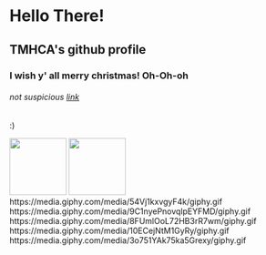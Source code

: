 # Hello There!

## TMHCA's github profile

### I wish y' all merry christmas! Oh-Oh-oh

###### not suspicious <a href="https://www.youtube.com/watch?v=aAkMkVFwAoo" target="_blank">*link*</a>

:)


<div>
  <img src="https://j.gifs.com/wjxw1M.gif" width="100"/>
  <img src="https://media.giphy.com/media/oBQZIgNobc7ewVWvCd/giphy-downsized-large.gif" width="100"/>
  https://media.giphy.com/media/54Vj1kxvgyF4k/giphy.gif
  https://media.giphy.com/media/9C1nyePnovqlpEYFMD/giphy.gif
  https://media.giphy.com/media/8FUmlOoL72HB3rR7wm/giphy.gif
  https://media.giphy.com/media/10ECejNtM1GyRy/giphy.gif
  https://media.giphy.com/media/3o751YAk75ka5Grexy/giphy.gif
  
</div>
